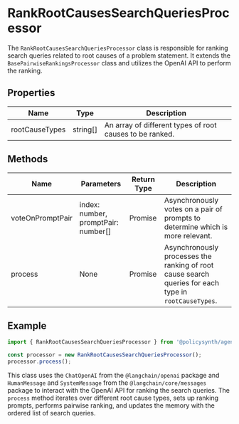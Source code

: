 # RankRootCausesSearchQueriesProcessor

The `RankRootCausesSearchQueriesProcessor` class is responsible for ranking search queries related to root causes of a problem statement. It extends the `BasePairwiseRankingsProcessor` class and utilizes the OpenAI API to perform the ranking.

## Properties

| Name           | Type   | Description                                                                 |
|----------------|--------|-----------------------------------------------------------------------------|
| rootCauseTypes | string[] | An array of different types of root causes to be ranked.                    |

## Methods

| Name            | Parameters                                                                 | Return Type                    | Description                                                                                       |
|-----------------|----------------------------------------------------------------------------|--------------------------------|---------------------------------------------------------------------------------------------------|
| voteOnPromptPair | index: number, promptPair: number[]                                       | Promise<IEnginePairWiseVoteResults> | Asynchronously votes on a pair of prompts to determine which is more relevant.                    |
| process         | None                                                                       | Promise<void>                  | Asynchronously processes the ranking of root cause search queries for each type in `rootCauseTypes`. |

## Example

```typescript
import { RankRootCausesSearchQueriesProcessor } from '@policysynth/agents/problems/ranking/rankRootCausesSearchQueries.js';

const processor = new RankRootCausesSearchQueriesProcessor();
processor.process();
```

This class uses the `ChatOpenAI` from the `@langchain/openai` package and `HumanMessage` and `SystemMessage` from the `@langchain/core/messages` package to interact with the OpenAI API for ranking the search queries. The `process` method iterates over different root cause types, sets up ranking prompts, performs pairwise ranking, and updates the memory with the ordered list of search queries.